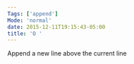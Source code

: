 ```yaml
---
Tags: ['append']
Mode: 'normal'
date: 2015-12-11T19:15:43-05:00
title: 'O '
---
```


 Append a new line above the current line
